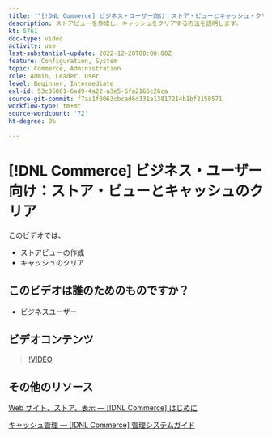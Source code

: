 ```yaml
---
title: '"[!DNL Commerce] ビジネス・ユーザー向け：ストア・ビューとキャッシュ・クリア'
description: ストアビューを作成し、キャッシュをクリアする方法を説明します。
kt: 5761
doc-type: video
activity: use
last-substantial-update: 2022-12-28T00:00:00Z
feature: Configuration, System
topic: Commerce, Administration
role: Admin, Leader, User
level: Beginner, Intermediate
exl-id: 53c35861-6ad9-4a22-a3e5-6fa2165c26ca
source-git-commit: f7aa1f0063cbcad6d331a13817214b1bf2158571
workflow-type: tm+mt
source-wordcount: '72'
ht-degree: 0%

---
```


# [!DNL Commerce] ビジネス・ユーザー向け：ストア・ビューとキャッシュのクリア

このビデオでは、

- ストアビューの作成
- キャッシュのクリア

## このビデオは誰のためのものですか？

- ビジネスユーザー

## ビデオコンテンツ

>[!VIDEO](https://video.tv.adobe.com/v/35946?quality=12&learn=on)

## その他のリソース

[Web サイト、ストア、表示 — [!DNL Commerce] はじめに](https://experienceleague.adobe.com/docs/commerce-admin/start/setup/websites-stores-views.html)

[キャッシュ管理 — [!DNL Commerce] 管理システムガイド](https://experienceleague.adobe.com/docs/commerce-admin/systems/tools/cache-management.html)
